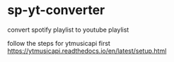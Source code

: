 # sp-yt-converter

convert spotify playlist to youtube playlist

follow the steps for ytmusicapi first 
https://ytmusicapi.readthedocs.io/en/latest/setup.html
